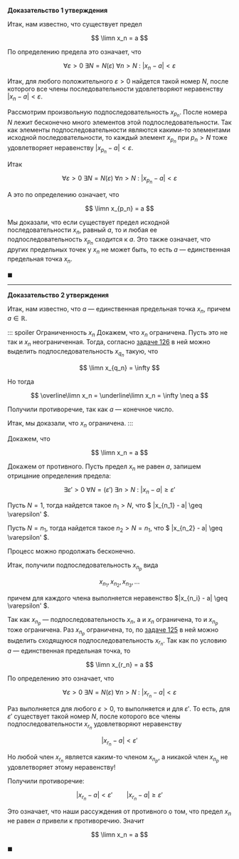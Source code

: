 **Доказательство 1 утверждения**

Итак, нам известно, что существует предел

$$ \limn x_n = a $$

По определению предела это означает, что

$$ \forall \varepsilon > 0 \ \exists N = N(\varepsilon) \ \forall n > N \ : \ |x_n - a| < \varepsilon $$

Итак, для любого положительного $\varepsilon > 0$ найдется такой номер $N$, после которого все члены последовательности удовлетворяют неравенству $|x_n - a|<\varepsilon$.

Рассмотрим произвольную подпоследовательность $x_{p_n}$. После номера $N$ лежит бесконечно много элементов этой подпоследовательности. Так как элементы подпоследовательности являются какими-то элементами исходной
последовательности, то каждый элемент $x_{p_n}$ при $p_n > N$ тоже удовлетворяет неравенству $|x_{p_n} - a|<\varepsilon$.

Итак

$$ \forall \varepsilon > 0 \ \exists N = N(\varepsilon) \ \forall n > N \ : \ |x_{p_n} - a| < \varepsilon $$

А это по определению означает, что

$$ \limn x_{p_n} = a $$

Мы доказали, что если существует предел исходной последовательности $x_n$, равный $a$, то и любая ее подпоследовательность $x_{p_n}$ сходится к $a$.
Это также означает, что других предельных точек у $x_n$ не может быть, то есть $a$ — единственная предельная точка $x_n$.

$\blacksquare$

---

**Доказательство 2 утверждения**

Итак, нам известно, что $a$ — единственная предельная точка $x_n$, причем $a\in\mathbb{R}$.

::: spoiler Ограниченность $x_n$
Докажем, что $x_n$ ограничена. Пусть это не так и $x_n$ неограниченная. Тогда, согласно [задаче 126](/tasks/126) в ней можно выделить подпоследовательность $x_{q_n}$ такую, что

$$ \limn x_{q_n} = \infty $$

Но тогда

$$ \overline\limn x_n = \underline\limn x_n = \infty \neq a $$

Получили противоречие, так как $a$ — конечное число.

Итак, мы доказали, что $x_n$ ограничена.
:::

Докажем, что

$$ \limn x_n = a $$

Докажем от противного. Пусть предел $x_n$ не равен $a$, запишем отрицание определения предела:

$$ \exists \varepsilon' > 0 \ \forall N = (\varepsilon') \ \exists n > N \ : \ |x_n - a| \geq \varepsilon' $$

Пусть $N=1$, тогда найдется такое $n_1 > N$, что $ |x_{n_1} - a| \geq \varepsilon' $.

Пусть $N=n_1$, тогда найдется такое $n_2 > N = n_1$, что $ |x_{n_2} - a| \geq \varepsilon' $.

Процесс можно продолжать бесконечно.

Итак, получили подпоследовательность $x_{n_p}$ вида

$$ x_{n_1}, x_{n_2}, x_{n_3}, \ldots $$

причем для каждого члена выполняется неравенство $|x_{n_i} - a| \geq \varepsilon' $.

Так как $x_{n_p}$ — подпоследовательность $x_n$, а и $x_n$ ограничена, то и $x_{n_p}$ тоже ограничена. Раз $x_{n_p}$ ограничена, то, по [задаче 125](/tasks/125) в ней можно выделить сходящуюся
подпоследовательность $x_{r_n}$. Так как по условию $a$ — единственная предельная точка, то

$$ \limn x_{r_n} = a $$

По определению это означает, что

$$ \forall \varepsilon > 0 \ \exists N = N(\varepsilon) \ \forall n > N \ : \ |x_{r_n} - a| < \varepsilon $$

Раз выполняется для любого $\varepsilon > 0$, то выполняется и для $\varepsilon'$. То есть, для $\varepsilon'$ существует такой номер $N$, после которого все члены подпоследовательности $x_{r_n}$ удовлетворяют неравенству

$$ |x_{r_n} - a| < \varepsilon' $$

Но любой член $x_{r_n}$ является каким-то членом $x_{n_p}$, а никакой член $x_{n_p}$ не удовлетворяет этому неравенству!

Получили противоречие:

$$ |x_{r_n} - a| < \varepsilon' \qquad |x_{r_n} - a| \geq \varepsilon' $$

Это означает, что наши рассуждения от противного о том, что предел $x_n$ не равен $a$ привели к противоречию. Значит

$$ \limn x_n = a $$

$\blacksquare$